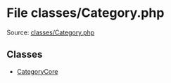 File classes/Category.php
=========
Source: [classes/Category.php](https://github.com/PrestaShop/PrestaShop/blob/1.6.1.1/classes/Category.php)


Classes
-------

* [CategoryCore](class.CategoryCore.md)

